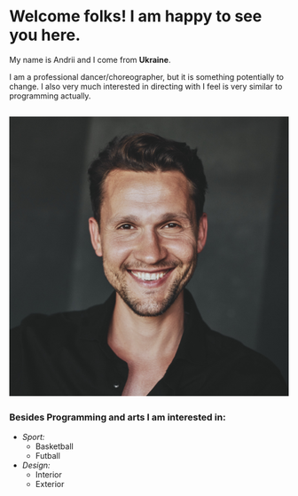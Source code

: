 # Welcome folks! I am happy to see you here.

My name is Andrii and I come from **Ukraine**.

I am a professional dancer/choreographer, but it is something potentially to change.
I also very much interested in directing with I feel is very similar to programming actually.

![Me smiling](./Andrew-7.jpg)
---
### Besides Programming and arts I am interested in:
* _Sport:_
   * Basketball
   * Futball
* _Design:_
   * Interior
   * Exterior

